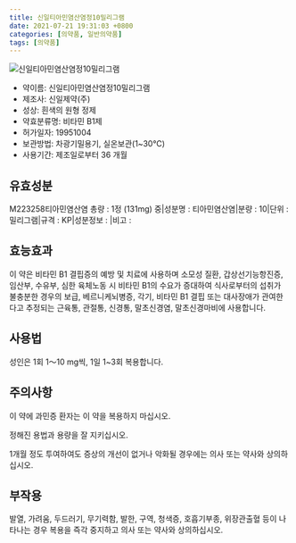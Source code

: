 ```yaml
---
title: 신일티아민염산염정10밀리그램
date: 2021-07-21 19:31:03 +0800
categories: [의약품, 일반의약품]
tags: [의약품]
---
```

![신일티아민염산염정10밀리그램](https://nedrug.mfds.go.kr/pbp/cmn/itemImageDownload/147427577106000036)

- 약이름: 신일티아민염산염정10밀리그램
- 제조사: 신일제약(주)
- 성상: 흰색의 원형 정제
- 약효분류명: 비타민 B1제
- 허가일자: 19951004
- 보관방법: 차광기밀용기, 실온보관(1~30℃)
- 사용기간: 제조일로부터 36 개월
## 유효성분
M223258티아민염산염
총량 : 1정 (131mg) 중|성분명 : 티아민염산염|분량 : 10|단위 : 밀리그램|규격 : KP|성분정보 : |비고 :
## 효능효과
이 약은 비타민 B1 결핍증의 예방 및 치료에 사용하며 소모성 질환, 갑상선기능항진증, 임산부, 수유부, 심한 육체노동 시 비타민 B1의 수요가 증대하여 식사로부터의 섭취가 불충분한 경우의 보급, 베르니케뇌병증, 각기, 비타민 B1 결핍 또는 대사장애가 관여한다고 추정되는 근육통, 관절통, 신경통, 말초신경염, 말초신경마비에 사용합니다.

## 사용법
성인은 1회 1～10 mg씩, 1일 1~3회 복용합니다.

## 주의사항
이 약에 과민증 환자는 이 약을 복용하지 마십시오.

정해진 용법과 용량을 잘 지키십시오.

1개월 정도 투여하여도 증상의 개선이 없거나 악화될 경우에는 의사 또는 약사와 상의하십시오.

## 부작용
발열, 가려움, 두드러기, 무기력함, 발한, 구역, 청색증, 호흡기부종, 위장관출혈 등이 나타나는 경우 복용을 즉각 중지하고 의사 또는 약사와 상의하십시오.

